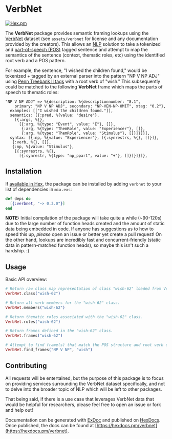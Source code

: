 # VerbNet

[![Hex.pm](https://img.shields.io/hexpm/v/verbnet.svg)](https://hex.pm/packages/verbnet)

The **VerbNet** package provides semantic framing lookups using the [VerbNet](https://verbs.colorado.edu/~mpalmer/projects/verbnet.html) dataset (see `assets/verbnet` for license and any documentation provided by the creators).  This allows an [NLP](https://en.wikipedia.org/wiki/Natural_language_processing) 
solution to take a tokenized and [part-of-speech (POS)](https://en.wikipedia.org/wiki/Part_of_speech) tagged sentence 
and attempt to map the semantics of the sentence (context, thematic roles, etc) using the identified root verb and a POS pattern.

For example, the sentence, "I wished the children found," would be tokenized + tagged by an external parser into the 
pattern "NP V NP ADJ" using [Penn Treebank II tags](http://www.clips.ua.ac.be/pages/mbsp-tags) with a root verb of "wish."  This subsequently could be matched to the following **VerbNet** frame which maps the parts of speech to thematic roles:

```
"NP V NP ADJ" => %{description: %{descriptionnumber: "8.1",
    primary: "NP V NP ADJ", secondary: "NP-VEN-NP-OMIT", xtag: "0.2"},
  examples: [["I wished the children found."]],
  semantics: [{:pred, %{value: "desire"},
    [{:args, %{},
      [{:arg, %{type: "Event", value: "E"}, []},
       {:arg, %{type: "ThemRole", value: "Experiencer"}, []},
       {:arg, %{type: "ThemRole", value: "Stimulus"}, []}]}]}],
  syntax: [{:np, %{value: "Experiencer"}, [{:synrestrs, %{}, []}]},
   {:verb, %{}, []},
   {:np, %{value: "Stimulus"},
    [{:synrestrs, %{},
      [{:synrestr, %{type: "np_ppart", value: "+"}, []}]}]}]},
```

## Installation

If [available in Hex](https://hex.pm/packages/verbnet), the package can be installed
by adding `verbnet` to your list of dependencies in `mix.exs`:

```elixir
def deps do
  [{:verbnet, "~> 0.3.0"}]
end
```

**NOTE:** Initial compilation of the package will take quite a while (~90-120s) due to the large number of function heads created and the amount of static data being embedded in code.  If anyone has suggestions as to how to speed this up, _please_ open an issue or better yet create a pull request!  On the other hand, lookups are incredibly fast and concurrent-friendly (static data in pattern-matched function heads), so maybe this isn't such a hardship. :)

## Usage

Basic API overview:

```elixir
# Return raw class map representation of class "wish-62" loaded from VerbNet file wish-62.xml.
VerbNet.class("wish-62")

# Return all verb members for the "wish-62" class.
VerbNet.members("wish-62")

# Return thematic roles associated with the "wish-62" class.
VerbNet.roles("wish-62")

# Return frames defined in the "wish-62" class.
VerbNet.frames("wish-62")

# Attempt to find frame(s) that match the POS structure and root verb of a phrase.
VerbNet.find_frames("NP V NP", "wish")
```

## Contributing

All requests will be entertained, but the purpose of this package is to focus on providing services surrounding the 
VerbNet dataset specifically, and not to delve into the broader topic of NLP which will be left to other packages.

That being said, if there is a use case that leverages VerbNet data that would be helpful for researchers, please feel 
free to open an issue or fork and help out!

Documentation can be generated with [ExDoc](https://github.com/elixir-lang/ex_doc)
and published on [HexDocs](https://hexdocs.pm). Once published, the docs can
be found at [https://hexdocs.pm/verbnet](https://hexdocs.pm/verbnet).


